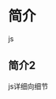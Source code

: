 <!--
 * @Date: 2024-01-16 14:36:46
 * @LastEditors: tandongyang =
 * @LastEditTime: 2024-01-16 16:35:19
 * @FilePath: /dongYangTan.github.io/docs/web/js/README.md
-->

# 简介
 js
 ## 简介2
 js详细向细节